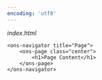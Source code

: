 ```yaml
---
encoding: 'utf8'
---
```


*index.html*

    <ons-navigator title="Page">
        <ons-page class="center">    
            <h1>Page Content</h1>    
        </ons-page>
    </ons-navigator>
